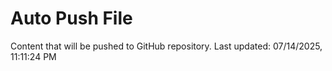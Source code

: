 # Auto Push File

Content that will be pushed to GitHub repository.
Last updated: 07/14/2025, 11:11:24 PM